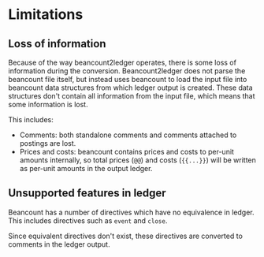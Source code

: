# Limitations

## Loss of information

Because of the way beancount2ledger operates, there is some loss of information during the conversion.  Beancount2ledger does not parse the beancount file itself, but instead uses beancount to load the input file into beancount data structures from which ledger output is created.  These data structures don't contain all information from the input file, which means that some information is lost.

This includes:

* Comments: both standalone comments and comments attached to postings are lost.
* Prices and costs: beancount contains prices and costs to per-unit amounts internally, so total prices (`@@`) and costs (`{{...}}`) will be written as per-unit amounts in the output ledger.

## Unsupported features in ledger

Beancount has a number of directives which have no equivalence in ledger.  This includes directives such as `event` and `close`.

Since equivalent directives don't exist, these directives are converted to comments in the ledger output.

